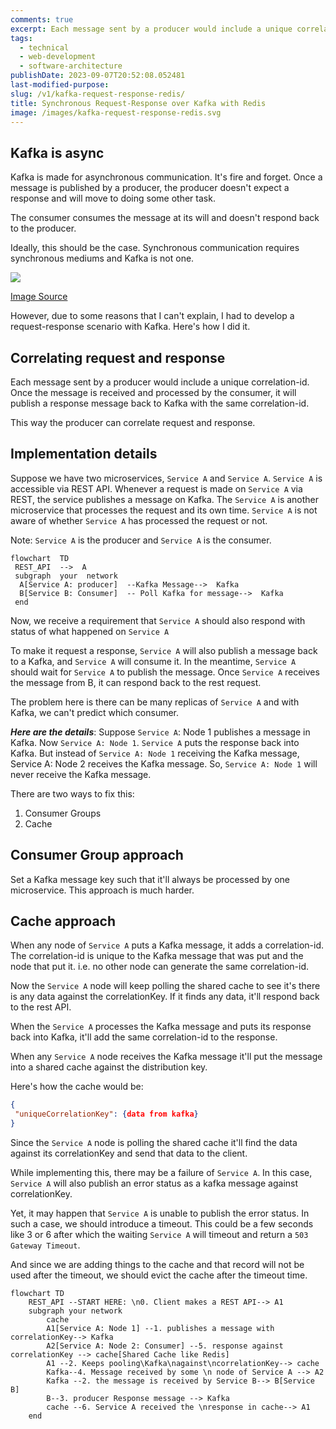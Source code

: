 ```yaml
---
comments: true
excerpt: Each message sent by a producer would include a unique correlation-id. Once the message is received and processed by the consumer, it will publish a response message back to Kafka with the same correlation-id.
tags:
  - technical
  - web-development
  - software-architecture
publishDate: 2023-09-07T20:52:08.052481
last-modified-purpose:
slug: /v1/kafka-request-response-redis/
title: Synchronous Request-Response over Kafka with Redis
image: /images/kafka-request-response-redis.svg
---
```


## Kafka is async

Kafka is made for asynchronous communication. It's fire and forget. Once a message is published by a producer, the producer doesn't expect a response and will move to doing some other task.

The consumer consumes the message at its will and doesn't respond back to the producer.

Ideally, this should be the case. Synchronous communication requires synchronous mediums and Kafka is not one.

![](https://cdn.sanity.io/images/sczeoy4w/production/c0db44fb8695a8b3d3d0c32abcdeda887d121a57-1600x602.png?w=1000&q=80&fit=min&auto=format&dpr=1.5)

[Image Source](https://aiven.io/blog/kafka-simply-explained)

However, due to some reasons that I can't explain, I had to develop a request-response scenario with Kafka. Here's how I did it.

## Correlating request and response

Each message sent by a producer would include a unique correlation-id. Once the message is received and processed by the consumer, it will publish a response message back to Kafka with the same correlation-id.

This way the producer can correlate request and response.

## Implementation details

Suppose we have two microservices, `Service A` and `Service A`. `Service A` is accessible via REST API. Whenever a request is made on `Service A` via REST, the service publishes a message on Kafka. The `Service A` is another microservice that processes the request and its own time. `Service A` is not aware of whether `Service A` has processed the request or not.

Note: `Service A` is the producer and `Service A` is the consumer.

```mermaid!
flowchart  TD
 REST_API  -->  A
 subgraph  your  network
  A[Service A: producer]  --Kafka Message-->  Kafka
  B[Service B: Consumer]  -- Poll Kafka for message-->  Kafka
 end
```

Now, we receive a requirement that `Service A` should also respond with status of what happened on `Service A`

To make it request a response, `Service A` will also publish a message back to a Kafka, and `Service A` will consume it. In the meantime, `Service A` should wait for `Service A` to publish the message. Once `Service A` receives the message from B, it can respond back to the rest request.

The problem here is there can be many replicas of `Service A` and with Kafka, we can't predict which consumer.

_**Here are the details**_: Suppose `Service A`: Node 1 publishes a message in Kafka. Now `Service A: Node 1`. `Service A` puts the response back into Kafka. But instead of `Service A: Node 1` receiving the Kafka message, Service A: Node 2 receives the Kafka message. So, `Service A: Node 1` will never receive the Kafka message.

There are two ways to fix this:

1. Consumer Groups
2. Cache

## Consumer Group approach

Set a Kafka message key such that it'll always be processed by one microservice. This approach is much harder.

## Cache approach

When any node of `Service A` puts a Kafka message, it adds a correlation-id. The correlation-id is unique to the Kafka message that was put and the node that put it. i.e. no other node can generate the same correlation-id.

Now the `Service A` node will keep polling the shared cache to see it's there is any data against the correlationKey. If it finds any data, it'll respond back to the rest API.

When the `Service A` processes the Kafka message and puts its response back into Kafka, it'll add the same correlation-id to the response.

When any `Service A` node receives the Kafka message it'll put the message into a shared cache against the distribution key.

Here's how the cache would be:

```json
{
 "uniqueCorrelationKey": {data from kafka}
}
```

Since the `Service A` node is polling the shared cache it'll find the data against its correlationKey and send that data to the client.

While implementing this, there may be a failure of `Service A`. In this case, `Service A` will also publish an error status as a kafka message against correlationKey.

Yet, it may happen that `Service A` is unable to publish the error status. In such a case, we should introduce a timeout. This could be a few seconds like 3 or 6 after which the waiting `Service A` will timeout and return a `503 Gateway Timeout`.

And since we are adding things to the cache and that record will not be used after the timeout, we should evict the cache after the timeout time.

```mermaid!
flowchart TD
    REST_API --START HERE: \n0. Client makes a REST API--> A1
    subgraph your network
        cache
        A1[Service A: Node 1] --1. publishes a message with correlationKey--> Kafka
        A2[Service A: Node 2: Consumer] --5. response against correlationKey --> cache[Shared Cache like Redis]
        A1 --2. Keeps pooling\Kafka\nagainst\ncorrelationKey--> cache
        Kafka--4. Message received by some \n node of Service A --> A2
        Kafka --2. the message is received by Service B--> B[Service B]
        B--3. producer Response message --> Kafka
        cache --6. Service A received the \nresponse in cache--> A1
    end
```
